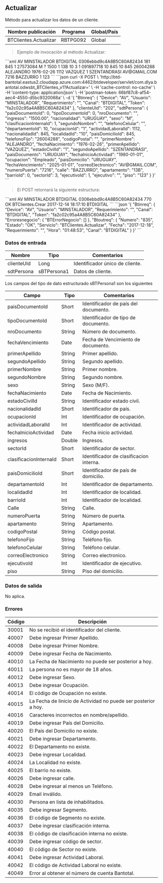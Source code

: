 ## Actualizar

Método para actualizar los datos de un cliente.

| Nombre publicación    | Programa | Global/País |
| --------------------- | -------- | ----------- |
| BTClientes.Actualizar | RBTPG092 | Global      |

> Ejemplo de invocación al método Actualizar:

<code-group>
<code-block title="XML" active>
```xml
<soapenv:Envelope xmlns:soapenv="http://schemas.xmlsoap.org/soap/envelope/" xmlns:bts="http://uy.com.dlya.bantotal/BTSOA/">
   <soapenv:Header/>
   <soapenv:Body>
      <bts:BTClientes.Actualizar>
         <bts:Btinreq>
            <bts:Device>AV</bts:Device>
            <bts:Usuario>MINSTALADOR</bts:Usuario>
            <bts:Requerimiento></bts:Requerimiento>
            <bts:Canal>BTDIGITAL</bts:Canal>
            <bts:Token>0306ebbd9c4A8B5C60A82434</bts:Token>
         </bts:Btinreq>
         <clienteUId>181</clienteUId>
         <bts:sdtPersona>
            <bts:paisDocumentoId>845</bts:paisDocumentoId>
            <bts:paisDocumento></bts:paisDocumento>
            <bts:tipoDocumentoId>1</bts:tipoDocumentoId>
            <bts:tipoDocumento></bts:tipoDocumento>
            <bts:nroDocumento>27573084</bts:nroDocumento>
            <bts:segundoNombre/>
            <bts:sexo>M</bts:sexo>
            <bts:estadoCivil>?</bts:estadoCivil>
            <bts:nacionalidad></bts:nacionalidad>
            <bts:ingresos>1500</bts:ingresos>
            <bts:ocupacionId>1</bts:ocupacionId>
            <bts:actividadLaboral></bts:actividadLaboral>
            <bts:apartamento>13B</bts:apartamento>
            <bts:localidad>10</bts:localidad>
            <bts:barrio/>
            <bts:sectorId>3</bts:sectorId>
            <bts:clasificacionInternaId>1</bts:clasificacionInternaId>
            <bts:telefonoCelular>091897718</bts:telefonoCelular>
            <bts:departamentoId>10</bts:departamentoId>
            <bts:nacionalidadId>845</bts:nacionalidadId>
            <bts:localidadId>10</bts:localidadId>
            <bts:clasificacionInterna></bts:clasificacionInterna>
            <bts:paisDomicilioId>845</bts:paisDomicilioId>
            <bts:sector></bts:sector>
            <bts:telefonoFijo>26004288</bts:telefonoFijo>
            <bts:codigoPostal/>
            <bts:primerNombre>ALEJANDRO</bts:primerNombre>
            <bts:fechaNacimiento>1976-02-26</bts:fechaNacimiento>
            <bts:actividadLaboralId>1112</bts:actividadLaboralId>
            <bts:primerApellido>VAZQUEZ</bts:primerApellido>
            <bts:estadoCivilId>1</bts:estadoCivilId>
            <bts:segundoApellido>SZENTANDRASI</bts:segundoApellido>
            <bts:paisDocumento></bts:paisDocumento>
            <bts:fechaInicioActividad/>
            <bts:ocupacion></bts:ocupacion>
            <bts:paisDomicilio></bts:paisDomicilio>
            <bts:departamento></bts:departamento>
            <bts:fechaVencimiento></bts:fechaVencimiento>
            <bts:correoElectronico>AV@GMAIL.COM</bts:correoElectronico>
            <bts:numeroPuerta>7216</bts:numeroPuerta>
            <bts:calle>BAZZURRO</bts:calle>
            <bts:barrioId></bts:barrioId>
			<bts:ejecutivoId>1</bts:ejecutivoId>
			<bts:ejecutivo></bts:ejecutivo>
			<bts:piso>123</bts:piso>
         </bts:sdtPersona>
      </bts:BTClientes.Actualizar>
   </soapenv:Body>
</soapenv:Envelope>
```
</code-block>
 
<code-block title="JSON">
```json
curl -X POST \
  'http://btd-bantotal.eastus2.cloudapp.azure.com:4462/btdeveloper/servlet/com.dlya.bantotal.odwsbt_BTClientes_v1?Actualizar=' \
  -H 'cache-control: no-cache' \
  -H 'content-type: application/json' \
  -H 'postman-token: 66bf87c8-af54-aec4-4550-d5bc9320068a' \
  -d '{
	"Btinreq": {
		"Device": "AV",
		"Usuario": "MINSTALADOR",
		"Requerimiento": "",
		"Canal": "BTDIGITAL",
		"Token": "fa2c02c95a4A8B5C60A82434"
	},
    "clienteUId": "202",
    "sdtPersona": {
        "paisDocumentoId": 0,
        "tipoDocumentoId": 0,
        "nroDocumento": "",
        "ingresos": "1500.00",
        "nacionalidad": "URUGUAY",
        "sexo": "M",
        "clasificacionInternaId": 1,
        "segundoNombre": "",
        "telefonoCelular": "",
        "departamentoId": 10,
        "ocupacionId": "1",
        "actividadLaboralId": 1112,
        "nacionalidadId": 845,
        "localidadId": "10",
        "paisDomicilioId": 845,
        "telefonoFijo": "26004288",
        "codigoPostal": "",
        "primerNombre": "ALEJANDRO",
        "fechaNacimiento": "1976-02-26",
        "primerApellido": "VAZQUEZ",
        "estadoCivilId": "1",
        "segundoApellido": "SZENTANDRASI",
        "paisDocumento": "URUGUAY",
        "fechaInicioActividad": "1980-01-01",
        "ocupacion": "Empleado",
        "paisDomicilio": "URUGUAY",
        "fechaVencimiento": "2025-01-01",
        "correoElectronico": "AV@GMAIL.COM",
        "numeroPuerta": "7216",
        "calle": "BAZZURRO",
        "apartamento": "13B",
        "barrioId": 0,
        "sectorId": 3,
		"ejecutivoId": 1,
		"ejecutivo": "",
		"piso": "123"
	}
}'
```
</code-block>
</code-group>

> El POST retornará la siguiente estructura:

<code-group>
<code-block title="XML" active>
```xml
<SOAP-ENV:Envelope xmlns:SOAP-ENV="http://schemas.xmlsoap.org/soap/envelope/" xmlns:xsd="http://www.w3.org/2001/XMLSchema" xmlns:SOAP-ENC="http://schemas.xmlsoap.org/soap/encoding/" xmlns:xsi="http://www.w3.org/2001/XMLSchema-instance">
   <SOAP-ENV:Body>
      <BTClientes.ActualizarResponse xmlns="http://uy.com.dlya.bantotal/BTSOA/">
         <Btinreq>
            <Device>AV</Device>
            <Usuario>MINSTALADOR</Usuario>
            <Requerimiento/>
            <Canal>BTDIGITAL</Canal>
            <Token>0306ebbd9c4A8B5C60A82434</Token>
         </Btinreq>
         <Erroresnegocio></Erroresnegocio>
         <Btoutreq>
            <Numero>770</Numero>
            <Estado>OK</Estado>
            <Servicio>BTClientes.Crear</Servicio>
            <Fecha>2017-12-14</Fecha>
            <Requerimiento/>
            <Hora>18:17:10</Hora>
            <Canal>BTDIGITAL</Canal>
         </Btoutreq>
      </BTClientes.ActualizarResponse>
   </SOAP-ENV:Body>
</SOAP-ENV:Envelope>
```
</code-block>
 
<code-block title="JSON">
```json
'{
	"Btinreq": {
		"Device": "AV",
		"Usuario": "MINSTALADOR",
		"Requerimiento": "",
		"Canal": "BTDIGITAL",
		"Token": "fa2c02c95a4A8B5C60A82434"
	},
    "Erroresnegocio": {
        "BTErrorNegocio": []
    },
    "Btoutreq": {
        "Numero": "835",
        "Estado": "OK",
        "Servicio": "BTClientes.Actualizar",
        "Fecha": "2017-12-18",
        "Requerimiento": "",
        "Hora": "01:48:53",
        "Canal": "BTDIGITAL"
    }
}'
```
</code-block>
</code-group>

### Datos de entrada

| Nombre     | Tipo        | Comentarios                     |
| ---------- | ----------- | ------------------------------- |
| clienteUId | Long        | Identificador único de cliente. |
| sdtPersona | sBTPersona1 | Datos de cliente.               |

Los campos del tipo de dato estructurado sBTPersona1 son los siguientes

| Campo                  | Tipo   | Comentarios                             |
| ---------------------- | ------ | --------------------------------------- |
| paisDocumentoId        | Short  | Identificador de país del documento.    |
| tipoDocumentoId        | Short  | Identificador de tipo de documento.     |
| nroDocumento           | String | Número de documento.                    |
| fechaVencimiento       | Date   | Fecha de Vencimiento de documento.      |
| primerApellido         | String | Primer apellido.                        |
| segundoApellido        | String | Segundo apellido.                       |
| primerNombre           | String | Primer nombre.                          |
| segundoNombre          | String | Segundo nombre.                         |
| sexo                   | String | Sexo (M/F).                             |
| fechaNacimiento        | Date   | Fecha de Nacimiento.                    |
| estadoCivilId          | String | Identificador estado civil.             |
| nacionalidadId         | Short  | Identificador de país.                  |
| ocupacionId            | Int    | Identificador de ocupación.             |
| actividadLaboralId     | Int    | Identificador de actividad.             |
| fechaInicioActividad   | Date   | Fecha inicio actividad.                 |
| ingresos               | Double | Ingresos.                               |
| sectorId               | Short  | Identificador de sector.                |
| clasificacionInternaId | Short  | Identificador de clasificacion interna. |
| paisDomicilioId        | Short  | Identificador de país de domicilio.     |
| departamentoId         | Int    | Identificador de departamento.          |
| localidadId            | Int    | Identificador de localidad.             |
| barrioId               | Int    | Identificador de localidad.             |
| Calle                  | String | Calle.                                  |
| numeroPuerta           | String | Número de puerta.                       |
| apartamento            | String | Apartamento.                            |
| codigoPostal           | String | Código postal.                          |
| telefonoFijo           | String | Teléfono fijo.                          |
| telefonoCelular        | String | Teléfono celular.                       |
| correoElectronico      | String | Correo electronico.                     |
| ejecutivoId            | Int    | Identificador de ejecutivo.             |
| piso                   | String | Piso del domicilio.                     |

### Datos de salida

No aplica.

### Errores

| Código | Descripción                                                    |
| ------ | -------------------------------------------------------------- |
| 30001  | No se recibió el identificador del cliente.                    |
| 40007  | Debe ingresar Primer Apellido.                                 |
| 40008  | Debe ingresar Primer Nombre.                                   |
| 40009  | Debe ingresar Fecha de Nacimiento.                             |
| 40010  | La Fecha de Nacimiento no puede ser posterior a hoy.           |
| 40011  | La persona no es mayor de 18 años.                             |
| 40012  | Debe ingresar Sexo.                                            |
| 40013  | Debe ingresar Ocupación.                                       |
| 40014  | El código de Ocupación no existe.                              |
| 40015  | La Fecha de Iinicio de Actividad no puede ser posterior a hoy. |
| 40016  | Caracteres incorrectos en nombre/apellido.                     |
| 40019  | Debe ingresar País del Domicilio.                              |
| 40020  | El País del Domicilio no existe.                               |
| 40021  | Debe ingresar Departamento.                                    |
| 40022  | El Departamento no existe.                                     |
| 40023  | Debe ingresar Localidad.                                       |
| 40024  | La Localidad no existe.                                        |
| 40025  | El barrio no existe.                                           |
| 40026  | Debe ingresar calle.                                           |
| 40028  | Debe ingresar al menos un Teléfono.                            |
| 40029  | Email inválido.                                                |
| 40030  | Persona en lista de inhabilitados.                             |
| 40035  | Debe ingresar Segmento.                                        |
| 40036  | El código de Segmento no existe.                               |
| 40037  | Debe ingresar clasificación interna.                           |
| 40038  | El código de clasificación interna no existe.                  |
| 40039  | Debe ingresar código de sector.                                |
| 40040  | El código de Sector no existe.                                 |
| 40041  | Debe ingresar Actividad Laboral.                               |
| 40042  | El código de Actividad Laboral no existe.                      |
| 40049  | Error al obtener el número de cuenta Bantotal.                 |
